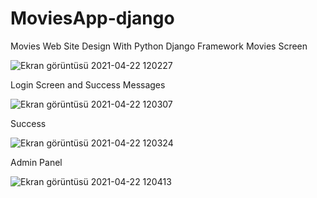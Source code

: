 # MoviesApp-django
 Movies Web Site Design With Python Django Framework
 Movies Screen
 
 
![Ekran görüntüsü 2021-04-22 120227](https://user-images.githubusercontent.com/61755077/115687505-e9d36580-a362-11eb-9083-1fbc914d49e9.png)

Login Screen and Success Messages


![Ekran görüntüsü 2021-04-22 120307](https://user-images.githubusercontent.com/61755077/115687611-07a0ca80-a363-11eb-82eb-265b9e78cca9.png)



Success

![Ekran görüntüsü 2021-04-22 120324](https://user-images.githubusercontent.com/61755077/115687639-0ec7d880-a363-11eb-889b-a2992d48c5cf.png)
 
Admin Panel


![Ekran görüntüsü 2021-04-22 120413](https://user-images.githubusercontent.com/61755077/115687705-1dae8b00-a363-11eb-87bb-223f222d7273.png)
